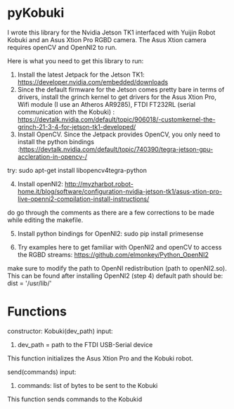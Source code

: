 # pyKobuki
I wrote this library for the Nvidia Jetson TK1 interfaced with Yuijin Robot Kobuki and an Asus Xtion Pro RGBD camera. The Asus Xtion camera requires openCV and OpenNI2 to run.

Here is what you need to get this library to run:

1. Install the latest Jetpack for the Jetson TK1: https://developer.nvidia.com/embedded/downloads 
2. Since the default firmware for the Jetson comes pretty bare in terms of drivers, install the grinch kernel to get drivers for the Asus Xtion Pro, Wifi module (I use an Atheros AR9285), FTDI FT232RL (serial communication with the Kobuki) : https://devtalk.nvidia.com/default/topic/906018/-customkernel-the-grinch-21-3-4-for-jetson-tk1-developed/ 
3. Install OpenCV. Since the Jetpack provides OpenCV, you only need to install the python bindings :https://devtalk.nvidia.com/default/topic/740390/tegra-jetson-gpu-accleration-in-opencv-/

try: 
sudo apt-get install libopencv4tegra-python

4. Install openNI2: http://myzharbot.robot-home.it/blog/software/configuration-nvidia-jetson-tk1/asus-xtion-pro-live-openni2-compilation-install-instructions/

do go through the comments as there are a few corrections to be made while editing the makefile.

5. Install python bindings for OpenNI2: sudo pip install primesense

6. Try examples here to get familiar with OpenNI2 and openCV to access the RGBD streams: https://github.com/elmonkey/Python_OpenNI2

make sure to modify the path to OpenNI redistribution (path to openNI2.so). This can be found after installing OpenNI2 (step 4)
default path should be: 
dist = '/usr/lib/'

# Functions
constructor:
Kobuki(dev_path)
input:
1. dev_path = path to the FTDI USB-Serial device

This function initializes the Asus Xtion Pro and the Kobuki robot.

send(commands)
input: 
1. commands: list of bytes to be sent to the Kobuki

This function sends commands to the Kobukid
